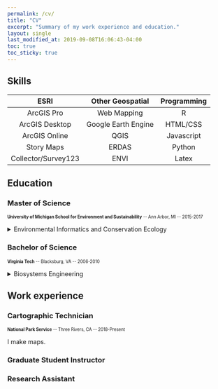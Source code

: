 ```yaml
---
permalink: /cv/
title: "CV"
excerpt: "Summary of my work experience and education."
layout: single
last_modified_at: 2019-09-08T16:06:43-04:00
toc: true
toc_sticky: true
---
```


## Skills

| ESRI                | Other Geospatial    | Programming |
| :-----------------: | :-----------------: | :---------: |
| ArcGIS Pro          | Web Mapping         | R           |
| ArcGIS Desktop      | Google Earth Engine | HTML/CSS    |
| ArcGIS Online       | QGIS                | Javascript  |
| Story Maps          | ERDAS               | Python      |
| Collector/Survey123 | ENVI                | Latex       | 

## Education

### Master of Science
<sub><sup>**University of Michigan School for Environment and Sustainability** -- <i class="fa fa-map-marker"></i> Ann Arbor, MI -- <i class="fa fa-calendar" aria-hidden="true"></i> 2015-2017 </sup></sub>
<details>
  <summary>Environmental Informatics and Conservation Ecology</summary>
  
  ## Heading
  1. A numbered
  2. list
     * With some
     * Sub bullets
</details>


### Bachelor of Science
<sub><sup>**Virginia Tech** -- <i class="fa fa-map-marker"></i> Blacksburg, VA -- <i class="fa fa-calendar" aria-hidden="true"></i> 2006-2010 </sup></sub>
<details>
  <summary>Biosystems Engineering</summary>
  
  ## Heading
  1. A numbered
  2. list
     * With some
     * Sub bullets
</details>

## Work experience

### Cartographic Technician
<sub><sup>**National Park Service** -- <i class="fa fa-map-marker"></i> Three Rivers, CA -- <i class="fa fa-calendar" aria-hidden="true"></i> 2018-Present</sup></sub>

I make maps.

### Graduate Student Instructor

### Research Assistant
